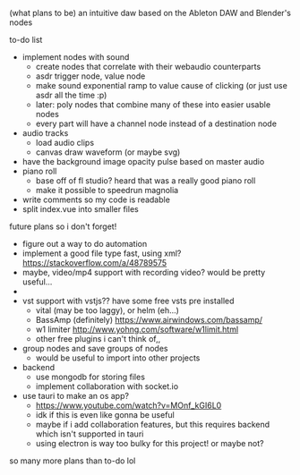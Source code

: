 (what plans to be) an intuitive daw based on the Ableton DAW and Blender's nodes

to-do list
- implement nodes with sound
    - create nodes that correlate with their webaudio counterparts
    - asdr trigger node, value node
    - make sound exponential ramp to value cause of clicking (or just use asdr all the time :p)
    - later: poly nodes that combine many of these into easier usable nodes
    - every part will have a channel node instead of a destination node
- audio tracks
    - load audio clips
    - canvas draw waveform (or maybe svg)
- have the background image opacity pulse based on master audio
- piano roll
    - base off of fl studio? heard that was a really good piano roll
    - make it possible to speedrun magnolia
- write comments so my code is readable
- split index.vue into smaller files

future plans so i don't forget!
- figure out a way to do automation
- implement a good file type fast, using xml? https://stackoverflow.com/a/48789575
- maybe, video/mp4 support with recording video? would be pretty useful...
- 
- vst support with vstjs?? have some free vsts pre installed 
    - vital (may be too laggy), or helm (eh...) 
    - BassAmp (definitely) https://www.airwindows.com/bassamp/ 
    - w1 limiter http://www.yohng.com/software/w1limit.html
    - other free plugins i can't think of,,
- group nodes and save groups of nodes
    - would be useful to import into other projects
- backend
    - use mongodb for storing files
    - implement collaboration with socket.io
- use tauri to make an os app?
    - https://www.youtube.com/watch?v=MOnf_kGI6L0 
    - idk if this is even like gonna be useful
    - maybe if i add collaboration features, but this requires backend which isn't supported in tauri 
    - using electron is way too bulky for this project! or maybe not?
    

so many more plans than to-do lol
